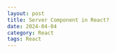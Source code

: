 ```yaml
---
layout: post
title: Server Component in React?
date: 2024-04-04
category: React
tags: React
---
```


